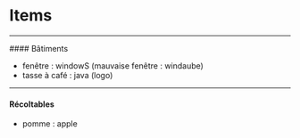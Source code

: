 # Items

---

#### Bâtiments
 - fenêtre : windowS (mauvaise fenêtre : windaube)
 - tasse à café : java (logo)

---

#### Récoltables 
 - pomme : apple